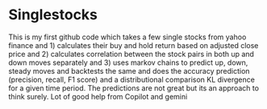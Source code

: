 # Singlestocks 
This is my first github code which takes a few single stocks from yahoo finance and 1) calculates their buy and hold return based on adjusted close price and 2) calculates correlation between the stock pairs in both up and down moves separately and 3) uses markov chains to predict up, down, steady moves and backtests the same and does the accuracy prediction (precision, recall, F1 score) and a distributional comparison KL divergence for a given time period. The predictions are not great but its an approach to think surely. Lot of good help from Copilot and gemini
